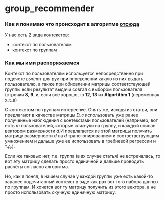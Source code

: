 # group_recommender
### Как я понимаю что происходит в алгоритме [отсюда](https://arxiv.org/pdf/1003.0146.pdf)
У нас есть 2 вида контекстов:
* контекст по пользователям
* контекст по группам 

### Как мы ими распоряжаемся

Контекст по пользователям используется непосредственно при подсчете *выплат* для рук при определении какую из них выдать пользователю, а также при обновлении матрицы соответствующей группы если результат выдачи совпал с выбором пользователя (строчки **8**, **9**, и, если все хорошо, то **12**, **13** из **Algortithm 1** (переменная x_t_a)

С контекстом по группам интереснее. Опять же, исходя из статьи, они предлагают в качестве матрицы *D_a* использовать уже ранее полученные наблюдения с контекстами пользователей (например, вот есть *m* пользователей, которые кликнули на группу, и каждый описан вектором размерности *d*.И предлагается из этой матрицы получить матрицу размерности *d* на *d* транспонированием и соответвствующим умножением и дальше уже ее использовать в гребневой регрессии и т.д.).

Если же таковых нет, т.е. группа (в их случае статья) не встречалась, то вот эту матрицу сделать просто единичной и дальше проводить расчёты согласно алгоритма. 

Но, как я понял, в нашем случае у каждой группы уже есть какой-то заранее подсчитанный контекст в виде как раз вот того набора данных по группам. И хочется вот ту матрицу получить из этого вектора, а не просто использовать скучную единичную матрицу. 
